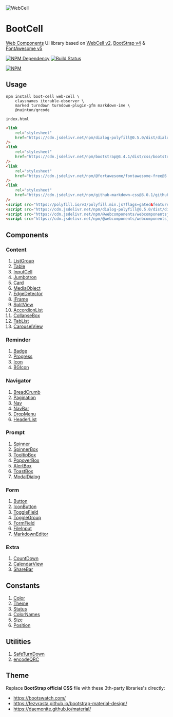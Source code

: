 ![WebCell](https://web-cell.dev/WebCell-0.f1ffd28b.png)

# BootCell

[Web Components][1] UI library based on [WebCell v2][2], [BootStrap v4][3] & [FontAwesome v5][4]

[![NPM Dependency](https://david-dm.org/EasyWebApp/BootCell.svg)][5]
[![Build Status](https://travis-ci.com/EasyWebApp/BootCell.svg?branch=master)][6]

[![NPM](https://nodei.co/npm/boot-cell.png?downloads=true&downloadRank=true&stars=true)][7]

## Usage

```shell
npm install boot-cell web-cell \
    classnames iterable-observer \
    marked turndown turndown-plugin-gfm markdown-ime \
    @nuintun/qrcode
```

`index.html`

```html
<link
    rel="stylesheet"
    href="https://cdn.jsdelivr.net/npm/dialog-polyfill@0.5.0/dist/dialog-polyfill.css"
/>
<link
    rel="stylesheet"
    href="https://cdn.jsdelivr.net/npm/bootstrap@4.4.1/dist/css/bootstrap.min.css"
/>
<link
    rel="stylesheet"
    href="https://cdn.jsdelivr.net/npm/@fortawesome/fontawesome-free@5.12.1/css/all.min.css"
/>
<link
    rel="stylesheet"
    href="https://cdn.jsdelivr.net/npm/github-markdown-css@3.0.1/github-markdown.min.css"
/>
<script src="https://polyfill.io/v3/polyfill.min.js?flags=gated&features=Object.fromEntries%2CArray.prototype.flat%2CIntersectionObserver%2CIntersectionObserverEntry"></script>
<script src="https://cdn.jsdelivr.net/npm/dialog-polyfill@0.5.0/dist/dialog-polyfill.js"></script>
<script src="https://cdn.jsdelivr.net/npm/@webcomponents/webcomponentsjs@2.4.3/custom-elements-es5-adapter.js"></script>
<script src="https://cdn.jsdelivr.net/npm/@webcomponents/webcomponentsjs@2.4.3/webcomponents-bundle.js"></script>
```

## Components

### Content

1. [ListGroup](https://web-cell.dev/BootCell/interfaces/listgroupprops.html)
2. [Table](https://web-cell.dev/BootCell/interfaces/tableprops.html)
3. [InputCell](https://web-cell.dev/BootCell/globals.html#inputcellprops)
4. [Jumbotron](https://web-cell.dev/BootCell/interfaces/jumbotronprops.html)
5. [Card](https://web-cell.dev/BootCell/interfaces/cardprops.html)
6. [MediaObject](https://web-cell.dev/BootCell/interfaces/mediaobjectprops.html)
7. [EdgeDetector](https://web-cell.dev/BootCell/classes/edgedetector.html)
8. [IFrame](https://web-cell.dev/BootCell/interfaces/iframeprops.html)
9. [SplitView](https://web-cell.dev/BootCell/classes/splitview.html)
10. [AccordionList](https://web-cell.dev/BootCell/interfaces/accordionprops.html)
11. [CollapseBox](https://web-cell.dev/BootCell/interfaces/collapseprops.html)
12. [TabList](https://web-cell.dev/BootCell/interfaces/tablistprops.html)
13. [CarouselView](https://web-cell.dev/BootCell/interfaces/carouselprops.html)

### Reminder

1. [Badge](https://web-cell.dev/BootCell/interfaces/badgeprops.html)
2. [Progress](https://web-cell.dev/BootCell/interfaces/progressprops.html)
3. [Icon](https://web-cell.dev/BootCell/interfaces/iconprops.html)
4. [BGIcon](https://web-cell.dev/BootCell/interfaces/bgiconprops.html)

### Navigator

1. [BreadCrumb](https://web-cell.dev/BootCell/interfaces/breadcrumbprops.html)
2. [Pagination](https://web-cell.dev/BootCell/interfaces/paginationprops.html)
3. [Nav](https://web-cell.dev/BootCell/interfaces/navprops.html)
4. [NavBar](https://web-cell.dev/BootCell/interfaces/navbarprops.html)
5. [DropMenu](https://web-cell.dev/BootCell/interfaces/dropmenuprops.html)
6. [HeaderList](https://web-cell.dev/BootCell/interfaces/headerlistprops.html)

### Prompt

1. [Spinner](https://web-cell.dev/BootCell/interfaces/spinnerprops.html)
2. [SpinnerBox](https://web-cell.dev/BootCell/interfaces/spinnerboxprops.html)
3. [TooltipBox](https://web-cell.dev/BootCell/interfaces/tooltipprops.html)
4. [PopoverBox](https://web-cell.dev/BootCell/interfaces/popoverprops.html)
5. [AlertBox](https://web-cell.dev/BootCell/interfaces/alertprops.html)
6. [ToastBox](https://web-cell.dev/BootCell/interfaces/toastprops.html)
7. [ModalDialog](https://web-cell.dev/BootCell/interfaces/modaldialogprops.html)

### Form

1. [Button](https://web-cell.dev/BootCell/interfaces/buttonprops.html)
2. [IconButton](https://web-cell.dev/BootCell/globals.html#iconbuttonprops)
3. [ToggleField](https://web-cell.dev/BootCell/interfaces/togglefieldprops.html)
4. [ToggleGroup](https://web-cell.dev/BootCell/interfaces/togglegroupprops.html)
5. [FormField](https://web-cell.dev/BootCell/interfaces/fieldprops.html)
6. [FileInput](https://web-cell.dev/BootCell/interfaces/fileinputprops.html)
7. [MarkdownEditor](https://web-cell.dev/BootCell/interfaces/markdowneditorprops.html)

### Extra

1. [CountDown](https://web-cell.dev/BootCell/interfaces/countdownprops.html)
2. [CalendarView](https://web-cell.dev/BootCell/interfaces/calendarprops.html)
3. [ShareBar](https://web-cell.dev/BootCell/interfaces/sharebarprops.html)

## Constants

1. [Color](https://web-cell.dev/BootCell/enums/color.html)
2. [Theme](https://web-cell.dev/BootCell/enums/theme.html)
3. [Status](https://web-cell.dev/BootCell/enums/status.html)
4. [ColorNames](https://web-cell.dev/BootCell/globals.html#colornames)
5. [Size](https://web-cell.dev/BootCell/enums/size.html)
6. [Position](https://web-cell.dev/BootCell/enums/position.html)

## Utilities

1. [SafeTurnDown](https://web-cell.dev/BootCell/classes/safeturndown.html)
2. [encodeQRC](https://web-cell.dev/BootCell/globals.html#encodeqrc)

## Theme

Replace **BootStrap official CSS** file with these 3th-party libraries's directly:

-   https://bootswatch.com/
-   https://fezvrasta.github.io/bootstrap-material-design/
-   https://daemonite.github.io/material/

[1]: https://www.webcomponents.org/
[2]: https://web-cell.dev/
[3]: https://getbootstrap.com/
[4]: https://fontawesome.com/
[5]: https://david-dm.org/EasyWebApp/BootCell
[6]: https://travis-ci.com/EasyWebApp/BootCell
[7]: https://nodei.co/npm/boot-cell/
